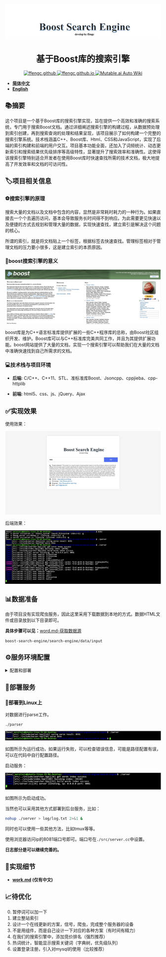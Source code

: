 ![](./assets/boost-search-engine.png)

<div align="center">

# 基于Boost库的搜索引擎

<a href="https://github.com/ffengc">
    <img src="https://img.shields.io/static/v1?label=Github&message=ffengc&color=blue" alt="ffengc.github">
</a>
<a href="https://ffengc.github.io">
    <img src="https://img.shields.io/static/v1?label=Page&message=ffengc.github.io&color=red" alt="ffengc.github.io">
</a>
<a href="https://ffengc.github.io/gh-blog/">
    <img src="https://img.shields.io/static/v1?label=Blog&message=Blog Page&color=brightgreen" alt="Mutable.ai Auto Wiki">
</a>

</div>

- **[简体中文](./README-cn.md)**
- **[English](./README.md)**


## 📚摘要

这个项目是一个基于Boost库的搜索引擎实现，旨在提供一个高效和准确的搜索系统，专门用于搜索Boost文档。通过详细阐述搜索引擎的构建过程，从数据预处理到索引创建，再到搜索查询的处理和结果呈现，该项目展示了如何构建一个完整的搜索引擎系统。技术栈涵盖C++、Boost库、Html、CSS和JavaScript，实现了后端的索引构建和前端的用户交互。项目基本功能全面，还加入了词频统计、动态更新索引和搜索结果优先级排序等高级特性，显著提升了搜索效率和准确性。这使得该搜索引擎特别适合开发者在使用Boost库时快速查找所需的技术文档，极大地提高了开发效率和文档的可访问性。

## 🏷️项目相关信息

### ⚽️搜索引擎的原理

搜索大量的文档以及文档中包含的内容，显然是非常耗时耗力的一种行为。如果直接去一个个去遍历访问，基本会导致服务长时间得不到响应。为此需要更见快速以及便捷的方式去规划和管理大量的数据，实现快速查找，建立索引是解决这个问题的核心。

所谓的索引，就是将文档贴上一个标签，根据标签去快速查找。管理标签相对于管理文档的压力要小很多，这是建立索引的本质原因。


### 🚙boost搜索引擎的意义

![](./assets/1.png)

boost库是为C++语言标准库提供扩展的一些C++程序库的总称，由Boost社区组织开发、维护。Boost库可以与C++标准库完美共同工作，并且为其提供扩展功能。boost网站提供了大量的文档，实现一个搜索引擎可以帮助我们在大量的文档中准确快速找到自己所需求的文档。

### 💻技术栈与项目环境

- **后端:** C/C++、C++11、STL、准标准库Boost、Jsoncpp、cppjieba、cpp-httplib

- **前端:** html5、css、js、jQuery、Ajax

## ✅实现效果

使用效果：

![](./assets/effect.gif)

后端效果：

![](./assets/20.png)

## 📊数据准备

由于项目没有实现爬虫服务，因此这里采用下载数据到本地的方式。数据HTML文件或目录放到以下目录即可。

**具体步骤可以见：**[word.md-获取数据源](./work.md#获取数据源)

`boost-search-engine/search-engine/data/input`

## ⚙️服务环境配置

<details>
  <summary>配置和部署</summary>

### 环境配置

> [!NOTE]
> 我使用的环境是：`Linux ubuntu-linux-22-04-desktop 5.15.0-113-generic #123-Ubuntu SMP Mon Jun 10 08:16:46 UTC 2024 aarch64 aarch64 aarch64 GNU/Linux`


#### Windows

**安装CMake:**
   - 下载并安装CMake：[CMake官方下载页](https://cmake.org/download/)
   - 在安装时选择"Add CMake to the system PATH for all users"或者"Add CMake to the system PATH for current user"。

**安装Visual Studio:**
   - 安装Visual Studio 2019或更高版本，确保包括C++开发工具。
   - 下载地址：[Visual Studio官方下载页](https://visualstudio.microsoft.com/downloads/)

**安装Boost库:**
   - 下载Boost：[Boost官方下载页](https://www.boost.org/users/download/)
   - 解压到一个目录，例如`C:\Libraries\boost_1_75_0`
   - 打开命令提示符，运行以下命令：
     ```
     cd C:\Libraries\boost_1_75_0
     .\bootstrap.bat
     .\b2.exe
     ```
   - 设置环境变量，将`BOOST_ROOT`设置为Boost的安装目录。

**安装jsoncpp:**
   - 最简单的方式是通过vcpkg安装：
     ```
     vcpkg install jsoncpp
     ```
   - 设置环境变量，指向vcpkg安装目录。

**配置CMake项目:**
   - 打开CMake GUI。
   - 设置源代码目录和构建目录。
   - 点击"Configure"，选择合适的Visual Studio版本。
   - 如果CMake无法找到库，手动设置路径（例如`BOOST_ROOT`）。
   - 点击"Generate"生成Visual Studio解决方案文件。

#### macOS

**安装Homebrew:**
   - 在终端执行：
     ```
     /bin/bash -c "$(curl -fsSL https://raw.githubusercontent.com/Homebrew/install/master/install.sh)"
     ```

**安装CMake和依赖库:**
   - 通过Homebrew安装CMake和其他库：
     ```
     brew install cmake boost jsoncpp
     ```

**配置CMake项目:**
   - 打开终端，转到项目目录。
   - 创建并进入构建目录：
     ```
     mkdir build && cd build
     ```
   - 运行CMake配置和构建命令：
     ```
     cmake ..
     make
     ```

#### Linux (Ubuntu, CentOS)

**安装CMake和必要的工具:**
   - Ubuntu:
     ```
     sudo apt-get update
     sudo apt-get install cmake g++ libboost-all-dev libjsoncpp-dev
     ```
   - CentOS:
     ```
     sudo yum install cmake gcc-c++ boost-devel jsoncpp-devel
     ```

**配置CMake项目:**
   - 创建一个构建目录，并进入：
     ```
     mkdir build && cd build
     ```
   - 运行CMake和make命令：
     ```
     cmake ..
     make
     ```

**也可以使用Makefile直接编译:**

```
make
```

#### 注意事项

- 确保在所有平台上路径设置正确，特别是在Windows上，可能需要手动设置一些库的路径。
- 对于不同的Linux发行版，安装命令和可用的包可能略有不同，请根据具体情况调整。
- 使用Visual Studio在Windows上构建时，确保选择正确的架构（x86或x64）以匹配库的版本。

### 安装jieba

**官方链接：**

> https://github.com/yanyiwu/cppjieba

将`cppjieba`目录链接到项目`boost-search-engine/search-engine/include`目录中。

![](./assets/16.png)

进入`cppjieba`目录

将`dict`字典库组件和`limonp`组件链接到`cppjieba`中。

![](./assets/17.png)

</details>

## 🐳部署服务

### 🐧部署到Linux上

对数据进行parse工作。

```bash
./parser
```

![](./assets/18.png)

如图所示为运行成功，如果运行失败，可以检查错误信息，可能是路径配置有误，可以在代码中自行配置路径。

启动服务：

![](./assets/19.png)

如图所示为启动成功。

当然也可以采用其他方式部署到后台服务，比如：

```sh
nohup ./server > log/log.txt 2>&1 &
```

同时也可以使用一些其他方法，比如tmux等等。

使用浏览器访问ip的8081端口号即可。端口号在`./src/server.cc`中设置。

**日志部分是可以继续完善的。**

## 💼实现细节

- **[work.md](./work.md) (仅有中文)**

## 📈待优化

0. 暂停词可以加一下
1. 建立整站索引
2. 设计一个在线更新的方案，信号，爬虫，完成整个服务器的设备
3. 不是用组件，而是自己设计一下对应的各种方案（有时间有精力）
4. 在我们的搜索引擎中，添加竞价排名（强烈推荐）
5. 热词统计，智能显示搜索关键词（字典树，优先级队列）
6. 设置登录注册，引入对mysql的使用（比较推荐）